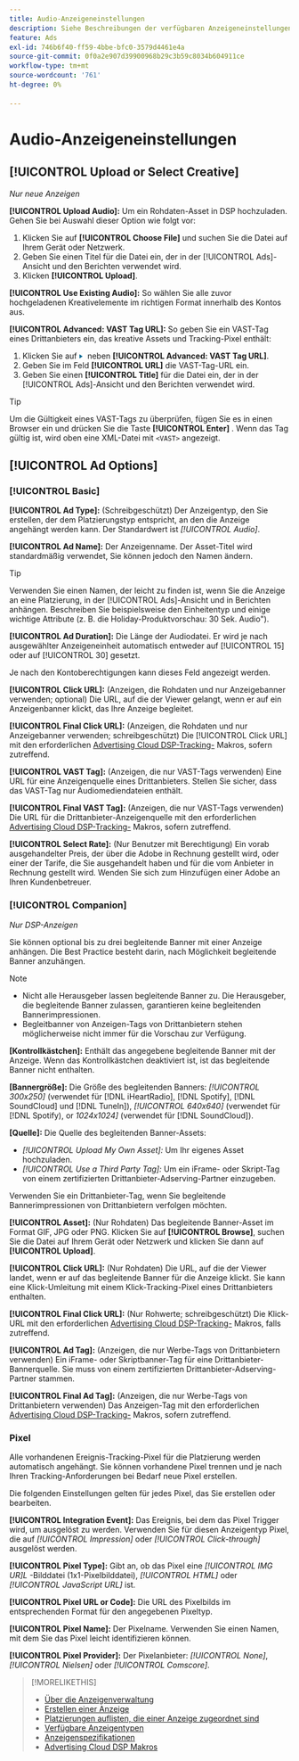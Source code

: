 ```yaml
---
title: Audio-Anzeigeneinstellungen
description: Siehe Beschreibungen der verfügbaren Anzeigeneinstellungen für Audioanzeigen.
feature: Ads
exl-id: 746b6f40-ff59-4bbe-bfc0-3579d4461e4a
source-git-commit: 0f0a2e907d39900968b29c3b59c8034b604911ce
workflow-type: tm+mt
source-wordcount: '761'
ht-degree: 0%

---
```


# Audio-Anzeigeneinstellungen

## [!UICONTROL Upload or Select Creative]

*Nur neue Anzeigen*

**[!UICONTROL Upload Audio]:** Um ein Rohdaten-Asset in DSP hochzuladen. Gehen Sie bei Auswahl dieser Option wie folgt vor:

1. Klicken Sie auf **[!UICONTROL Choose File]** und suchen Sie die Datei auf Ihrem Gerät oder Netzwerk.
1. Geben Sie einen Titel für die Datei ein, der in der [!UICONTROL Ads]-Ansicht und den Berichten verwendet wird.
1. Klicken **[!UICONTROL Upload]**.

**[!UICONTROL Use Existing Audio]:** So wählen Sie alle zuvor hochgeladenen Kreativelemente im richtigen Format innerhalb des Kontos aus.

**[!UICONTROL Advanced: VAST Tag URL]:** So geben Sie ein VAST-Tag eines Drittanbieters ein, das kreative Assets und Tracking-Pixel enthält:

1. Klicken Sie auf ![Pfeil](/help/dsp/assets/compressed.png) neben **[!UICONTROL Advanced: VAST Tag URL]**.
1. Geben Sie im Feld **[!UICONTROL URL]** die VAST-Tag-URL ein.
1. Geben Sie einen **[!UICONTROL Title]** für die Datei ein, der in der [!UICONTROL Ads]-Ansicht und den Berichten verwendet wird.

>[!TIP]
>
> Um die Gültigkeit eines VAST-Tags zu überprüfen, fügen Sie es in einen Browser ein und drücken Sie die Taste **[!UICONTROL Enter]** . Wenn das Tag gültig ist, wird oben eine XML-Datei mit `<VAST>` angezeigt.

## [!UICONTROL Ad Options]

### [!UICONTROL Basic]

**[!UICONTROL Ad Type]:**  (Schreibgeschützt) Der Anzeigentyp, den Sie erstellen, der dem Platzierungstyp entspricht, an den die Anzeige angehängt werden kann. Der Standardwert ist *[!UICONTROL Audio]*.

**[!UICONTROL Ad Name]:** Der Anzeigenname. Der Asset-Titel wird standardmäßig verwendet, Sie können jedoch den Namen ändern.

>[!TIP]
>
> Verwenden Sie einen Namen, der leicht zu finden ist, wenn Sie die Anzeige an eine Platzierung, in der [!UICONTROL Ads]-Ansicht und in Berichten anhängen. Beschreiben Sie beispielsweise den Einheitentyp und einige wichtige Attribute (z. B. die Holiday-Produktvorschau: 30 Sek. Audio&quot;).

**[!UICONTROL Ad Duration]:** Die Länge der Audiodatei. Er wird je nach ausgewählter Anzeigeneinheit automatisch entweder auf [!UICONTROL 15] oder auf [!UICONTROL 30] gesetzt.

Je nach den Kontoberechtigungen kann dieses Feld angezeigt werden.

**[!UICONTROL Click URL]:**  (Anzeigen, die Rohdaten und nur Anzeigebanner verwenden; optional) Die URL, auf die der Viewer gelangt, wenn er auf ein Anzeigenbanner klickt, das Ihre Anzeige begleitet.

**[!UICONTROL Final Click URL]:**  (Anzeigen, die Rohdaten und nur Anzeigebanner verwenden; schreibgeschützt) Die  [!UICONTROL Click URL] mit den erforderlichen  [Advertising Cloud DSP-Tracking-](/help/dsp/campaign-management/macros.md) Makros, sofern zutreffend.

**[!UICONTROL VAST Tag]:**  (Anzeigen, die nur VAST-Tags verwenden) Eine URL für eine Anzeigenquelle eines Drittanbieters. Stellen Sie sicher, dass das VAST-Tag nur Audiomediendateien enthält.

**[!UICONTROL Final VAST Tag]:**  (Anzeigen, die nur VAST-Tags verwenden) Die URL für die Drittanbieter-Anzeigenquelle mit den erforderlichen  [Advertising Cloud DSP-Tracking-](/help/dsp/campaign-management/macros.md) Makros, sofern zutreffend.

**[!UICONTROL Select Rate]:** (Nur Benutzer mit Berechtigung) Ein vorab ausgehandelter Preis, der über die Adobe in Rechnung gestellt wird, oder einer der Tarife, die Sie ausgehandelt haben und für die vom Anbieter in Rechnung gestellt wird. Wenden Sie sich zum Hinzufügen einer Adobe an Ihren Kundenbetreuer.

### [!UICONTROL Companion]

*Nur DSP-Anzeigen*

Sie können optional bis zu drei begleitende Banner mit einer Anzeige anhängen. Die Best Practice besteht darin, nach Möglichkeit begleitende Banner anzuhängen.

>[!NOTE]
>
>* Nicht alle Herausgeber lassen begleitende Banner zu. Die Herausgeber, die begleitende Banner zulassen, garantieren keine begleitenden Bannerimpressionen.
>* Begleitbanner von Anzeigen-Tags von Drittanbietern stehen möglicherweise nicht immer für die Vorschau zur Verfügung.


**\[Kontrollkästchen\]:** Enthält das angegebene begleitende Banner mit der Anzeige. Wenn das Kontrollkästchen deaktiviert ist, ist das begleitende Banner nicht enthalten.

**\[Bannergröße\]:**  Die Größe des begleitenden Banners:  *[!UICONTROL 300x250]* (verwendet für  [!DNL iHeartRadio],  [!DNL Spotify],  [!DNL SoundCloud] und  [!DNL TuneIn]),  *[!UICONTROL 640x640]* (verwendet für  [!DNL Spotify), or *1024x1024]* (verwendet für  [!DNL SoundCloud]).

**\[Quelle\]:** Die Quelle des begleitenden Banner-Assets:

* *[!UICONTROL Upload My Own Asset]:* Um Ihr eigenes Asset hochzuladen.
* *[!UICONTROL Use a Third Party Tag]:* Um ein iFrame- oder Skript-Tag von einem zertifizierten Drittanbieter-Adserving-Partner einzugeben.

Verwenden Sie ein Drittanbieter-Tag, wenn Sie begleitende Bannerimpressionen von Drittanbietern verfolgen möchten.

**[!UICONTROL Asset]:**  (Nur Rohdaten) Das begleitende Banner-Asset im Format GIF, JPG oder PNG. Klicken Sie auf **[!UICONTROL Browse]**, suchen Sie die Datei auf Ihrem Gerät oder Netzwerk und klicken Sie dann auf **[!UICONTROL Upload]**.

**[!UICONTROL Click URL]:**  (Nur Rohdaten) Die URL, auf die der Viewer landet, wenn er auf das begleitende Banner für die Anzeige klickt. Sie kann eine Klick-Umleitung mit einem Klick-Tracking-Pixel eines Drittanbieters enthalten.

**[!UICONTROL Final Click URL]:**  (Nur Rohwerte; schreibgeschützt) Die Klick-URL mit den erforderlichen  [Advertising Cloud DSP-Tracking-](/help/dsp/campaign-management/macros.md) Makros, falls zutreffend.

**[!UICONTROL Ad Tag]:**  (Anzeigen, die nur Werbe-Tags von Drittanbietern verwenden) Ein iFrame- oder Skriptbanner-Tag für eine Drittanbieter-Bannerquelle. Sie muss von einem zertifizierten Drittanbieter-Adserving-Partner stammen.

**[!UICONTROL Final Ad Tag]:**  (Anzeigen, die nur Werbe-Tags von Drittanbietern verwenden) Das Anzeigen-Tag mit den erforderlichen  [Advertising Cloud DSP-Tracking-](/help/dsp/campaign-management/macros.md) Makros, sofern zutreffend.

### Pixel

Alle vorhandenen Ereignis-Tracking-Pixel für die Platzierung werden automatisch angehängt. Sie können vorhandene Pixel trennen und je nach Ihren Tracking-Anforderungen bei Bedarf neue Pixel erstellen.

Die folgenden Einstellungen gelten für jedes Pixel, das Sie erstellen oder bearbeiten.

**[!UICONTROL Integration Event]:** Das Ereignis, bei dem das Pixel Trigger wird, um ausgelöst zu werden. Verwenden Sie für diesen Anzeigentyp Pixel, die auf *[!UICONTROL Impression]* oder *[!UICONTROL Click-through]* ausgelöst werden.

**[!UICONTROL Pixel Type]:** Gibt an, ob das Pixel eine  *[!UICONTROL IMG UR]L* -Bilddatei (1x1-Pixelbilddatei),  *[!UICONTROL HTML]* oder  *[!UICONTROL JavaScript URL]* ist.

**[!UICONTROL Pixel URL or Code]:** Die URL des Pixelbilds im entsprechenden Format für den angegebenen Pixeltyp.

**[!UICONTROL Pixel Name]:** Der Pixelname. Verwenden Sie einen Namen, mit dem Sie das Pixel leicht identifizieren können.

**[!UICONTROL Pixel Provider]:** Der Pixelanbieter:  *[!UICONTROL None]*,  *[!UICONTROL Nielsen]* oder  *[!UICONTROL Comscore]*.

>[!MORELIKETHIS]
>
>* [Über die Anzeigenverwaltung](ad-about.md)
>* [Erstellen einer Anzeige](ad-create.md)
>* [Platzierungen auflisten, die einer Anzeige zugeordnet sind](/help/dsp/campaign-management/ads/ad-list-placements.md)
>* [Verfügbare Anzeigentypen](ad-types.md)
>* [Anzeigenspezifikationen](/help/dsp/assets/ad-specs.pdf)
>* [Advertising Cloud DSP Makros](/help/dsp/campaign-management/macros.md)

